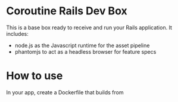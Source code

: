 # Coroutine Rails Dev Box

This is a base box ready to receive and run your Rails application. It
includes:

* node.js as the Javascript runtime for the asset pipeline
* phantomjs to act as a headless browser for feature specs

# How to use

In your app, create a Dockerfile that builds from
